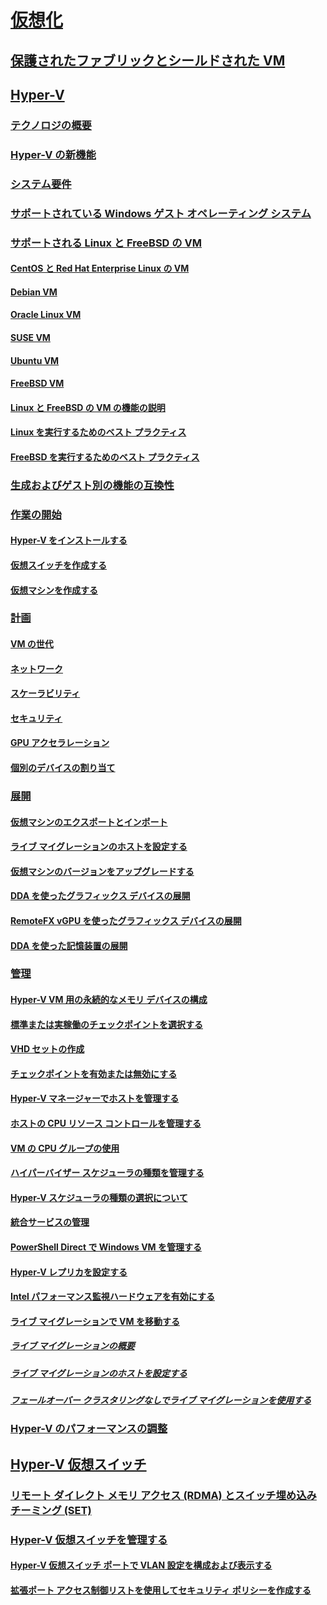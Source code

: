 # [仮想化](virtualization.md)

## [保護されたファブリックとシールドされた VM](../security/guarded-fabric-shielded-vm/guarded-fabric-and-shielded-vms-top-node.md)

## [Hyper-V](hyper-v/Hyper-V-on-Windows-Server.md)
### [テクノロジの概要](hyper-v/Hyper-V-Technology-Overview.md)
### [Hyper-V の新機能](hyper-v/What-s-new-in-Hyper-V-on-Windows.md)
### [システム要件](hyper-v/System-requirements-for-Hyper-V-on-Windows.md)
### [サポートされている Windows ゲスト オペレーティング システム](hyper-v/Supported-Windows-guest-operating-systems-for-Hyper-V-on-Windows.md)
### [サポートされる Linux と FreeBSD の VM](hyper-v/Supported-Linux-and-FreeBSD-virtual-machines-for-Hyper-V-on-Windows.md)
#### [CentOS と Red Hat Enterprise Linux の VM](hyper-v/Supported-CentOS-and-Red-Hat-Enterprise-Linux-virtual-machines-on-Hyper-V.md)
#### [Debian VM](hyper-v/Supported-Debian-virtual-machines-on-Hyper-V.md)
#### [Oracle Linux VM](hyper-v/Supported-Oracle-Linux-virtual-machines-on-Hyper-V.md)
#### [SUSE VM](hyper-v/Supported-SUSE-virtual-machines-on-Hyper-V.md)
#### [Ubuntu VM](hyper-v/Supported-Ubuntu-virtual-machines-on-Hyper-V.md)
#### [FreeBSD VM](hyper-v/Supported-FreeBSD-virtual-machines-on-Hyper-V.md)
#### [Linux と FreeBSD の VM の機能の説明](hyper-v/Feature-Descriptions-for-Linux-and-FreeBSD-virtual-machines-on-Hyper-V.md)
#### [Linux を実行するためのベスト プラクティス](hyper-v/Best-Practices-for-running-Linux-on-Hyper-V.md)
#### [FreeBSD を実行するためのベスト プラクティス](hyper-v/Best-practices-for-running-FreeBSD-on-Hyper-V.md)
### [生成およびゲスト別の機能の互換性](hyper-v/Hyper-V-feature-compatibility-by-generation-and-guest.md)
### [作業の開始](hyper-v/get-started/Get-started-with-Hyper-V-on-Windows.md)
#### [Hyper-V をインストールする](hyper-v/get-started/Install-the-Hyper-V-role-on-Windows-Server.md)
#### [仮想スイッチを作成する](hyper-v/get-started/create-a-virtual-switch-for-Hyper-V-virtual-machines.md)
#### [仮想マシンを作成する](hyper-v/get-started/create-a-virtual-machine-in-Hyper-V.md)
### [計画](hyper-v/plan/Plan-Hyper-V-on-Windows-Server.md)
#### [VM の世代](hyper-v/plan/Should-I-create-a-generation-1-or-2-virtual-machine-in-Hyper-V.md)
#### [ネットワーク](hyper-v/plan/plan-hyper-v-networking-in-windows-server.md)
#### [スケーラビリティ](hyper-v/plan/plan-hyper-v-scalability-in-windows-server.md)
#### [セキュリティ](hyper-v/plan/plan-hyper-v-security-in-windows-server.md)
#### [GPU アクセラレーション](hyper-v/plan/plan-for-gpu-acceleration-in-windows-server.md)
#### [個別のデバイスの割り当て](hyper-v/plan/plan-for-deploying-devices-using-discrete-device-assignment.md)
### [展開](hyper-v/deploy/Deploy-Hyper-V-on-Windows-Server.md)
#### [仮想マシンのエクスポートとインポート](hyper-v/deploy/Export-and-import-virtual-machines.md)
#### [ライブ マイグレーションのホストを設定する](hyper-v/deploy/Set-up-hosts-for-live-migration-without-Failover-Clustering.md)
#### [仮想マシンのバージョンをアップグレードする](hyper-v/deploy/Upgrade-virtual-machine-version-in-Hyper-V-on-Windows-or-Windows-Server.md)
#### [DDA を使ったグラフィックス デバイスの展開](hyper-v/deploy/deploying-graphics-devices-using-dda.md)
#### [RemoteFX vGPU を使ったグラフィックス デバイスの展開](hyper-v/deploy/deploy-graphics-devices-using-remotefx-vgpu.md)
#### [DDA を使った記憶装置の展開](hyper-v/deploy/deploying-storage-devices-using-dda.md)

### [管理](hyper-v/manage/Manage-Hyper-V-on-Windows-Server.md)
#### [Hyper-V VM 用の永続的なメモリ デバイスの構成](hyper-v/manage/persistent-memory-cmdlets.md)
#### [標準または実稼働のチェックポイントを選択する](hyper-v/manage/Choose-between-standard-or-production-checkpoints-in-Hyper-V.md)
#### [VHD セットの作成](hyper-v/manage/Create-VHDSet-file.md)
#### [チェックポイントを有効または無効にする](hyper-v/manage/Enable-or-disable-checkpoints-in-Hyper-V.md)
#### [Hyper-V マネージャーでホストを管理する](hyper-v/manage/Remotely-manage-Hyper-V-hosts.md)
#### [ホストの CPU リソース コントロールを管理する](hyper-v/manage/manage-hyper-v-minroot-2016.md)
#### [VM の CPU グループの使用](hyper-v/manage/manage-hyper-v-cpugroups.md)
#### [ハイパーバイザー スケジューラの種類を管理する](hyper-v/manage/manage-hyper-v-scheduler-types.md)
#### [Hyper-V スケジューラの種類の選択について](hyper-v/manage/about-hyper-v-scheduler-type-selection.md)
#### [統合サービスの管理](hyper-v/manage/Manage-Hyper-V-integration-services.md)
#### [PowerShell Direct で Windows VM を管理する](hyper-v/manage/Manage-Windows-virtual-machines-with-powershell-direct.md)
#### [Hyper-V レプリカを設定する](hyper-v/manage/Set-up-Hyper-V-Replica.md)
#### [Intel パフォーマンス監視ハードウェアを有効にする](hyper-v/manage/Performance-Monitoring-Hardware.md)
#### [ライブ マイグレーションで VM を移動する](hyper-v/manage/Live-migration-overview.md)
##### [ライブ マイグレーションの概要](hyper-v/manage/Live-migration-overview.md)

##### [ライブ マイグレーションのホストを設定する](hyper-v/deploy/Set-up-hosts-for-live-migration-without-Failover-Clustering.md) 
##### [フェールオーバー クラスタリングなしでライブ マイグレーションを使用する](hyper-v/manage/Use-live-migration-without-Failover-Clustering-to-move-a-virtual-machine.md)


### [Hyper-V のパフォーマンスの調整](../administration/performance-tuning/role/hyper-v-server/index.md)
## [Hyper-V 仮想スイッチ](hyper-v-virtual-switch/Hyper-V-Virtual-Switch.md)
### [リモート ダイレクト メモリ アクセス (RDMA) とスイッチ埋め込みチーミング (SET)](hyper-v-virtual-switch/rdMA-and-Switch-Embedded-Teaming.md)
### [Hyper-V 仮想スイッチを管理する](hyper-v-virtual-switch/Manage-Hyper-V-Virtual-Switch.md)
#### [Hyper-V 仮想スイッチ ポートで VLAN 設定を構成および表示する](hyper-v-virtual-switch/Configure-and-View-VLAN-Settings-on-Hyper-V-Virtual-Switch-Ports.md)
#### [拡張ポート アクセス制御リストを使用してセキュリティ ポリシーを作成する](hyper-v-virtual-switch/create-Security-Policies-with-extended-Port-Access-Control-lists.md)
